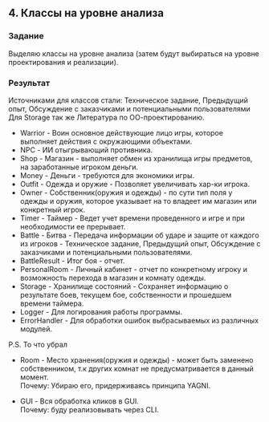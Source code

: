 ## 4. Классы на уровне анализа

### Задание
Выделяю классы на уровне анализа (затем будут выбираться на уровне проектирования и реализации).

### Результат
Источниками для классов стали:  Техническое задание, Предыдущий опыт, Обсуждение с заказчиками и потенциальными пользователями
Для Storage так же Литература по ОО-проектированию.

- Warrior - Воин основное действующие лицо игры, которое выполняет действия с окружающими объектами.
- NPC - ИИ отыгрывающий противника. 
- Shop - Магазин - выполняет обмен из хранилища игры предметов, на заработанные игроком деньги.
- Money - Деньги - требуются для экономики игры.
- Outfit - Одежда и оружие - Позволяет увеличивать хар-ки игрока.
- Owner - Собственник(оружия и одежды) - по сути тип поля у одежды и оружия, которое указывает на то владеет им магазин или конкретный игрок.
- Timer - Таймер - Ведет учет времени проведенного и игре и при необходимости ее прерывает.
- Battle - Битва - Передача информации об ударе и защите от каждого из игроков - Техническое задание, Предыдущий опыт, Обсуждение с заказчиками и потенциальными пользователями.
- BattleResult - Итог боя - отчет.
- PersonalRoom - Личный кабинет - отчет по конкретному игроку и возможность перехода в магазин и комнату одежды.
- Storage - Хранилище состояний -  Сохраняет информацию о результате боев, текущем бое, собственности  и прошедшем времени таймера. 
- Logger - Для логирования работы программы.
- ErrorHandler - Для обработки ошибок выбрасываемых из различных модулей.

P.S. То что убрал
- Room - Место хранения(оружия и одежды) - может быть заменено собственником, т.к других комнат не предусматривается в данный момент.  
Почему: Убираю его, придерживаясь принципа YAGNI.

- GUI - Вся обработка кликов в GUI.  
Почему: буду реализовывать через CLI.
